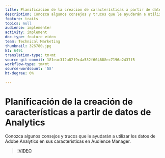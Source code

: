```yaml
---
title: Planificación de la creación de características a partir de datos de Analytics
description: Conozca algunos consejos y trucos que le ayudarán a utilizar los datos de Adobe Analytics en sus características en Audience Manager.
feature: traits
topics: null
audience: implementer
activity: implement
doc-type: feature video
team: Technical Marketing
thumbnail: 326780.jpg
kt: 6491
translation-type: tm+mt
source-git-commit: 181eac312a82f9c4a532f604688ec7196a2437f5
workflow-type: tm+mt
source-wordcount: '58'
ht-degree: 0%

---
```



# Planificación de la creación de características a partir de datos de Analytics

Conozca algunos consejos y trucos que le ayudarán a utilizar los datos de Adobe Analytics en sus características en Audience Manager.

>[!VIDEO](https://video.tv.adobe.com/v/326780/?quality=12&learn=on)
